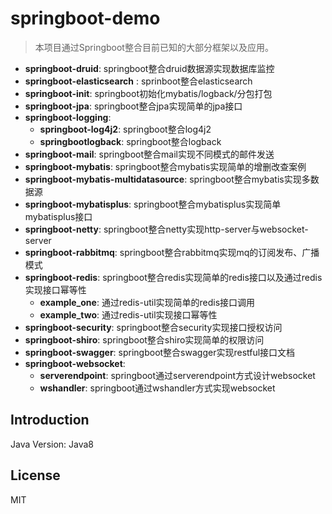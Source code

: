 # springboot-demo
> 本项目通过Springboot整合目前已知的大部分框架以及应用。

* **springboot-druid**: springboot整合druid数据源实现数据库监控
* **springboot-elasticsearch** : sprinboot整合elasticsearch
* **springboot-init**: springboot初始化mybatis/logback/分包打包
* **springboot-jpa**: springboot整合jpa实现简单的jpa接口
* **springboot-logging**: 
    * **springboot-log4j2**: springboot整合log4j2
    * **springbootlogback**: springboot整合logback
* **springboot-mail**: springboot整合mail实现不同模式的邮件发送
* **springboot-mybatis**: springboot整合mybatis实现简单的增删改查案例
* **springboot-mybatis-multidatasource**: springboot整合mybatis实现多数据源
* **springboot-mybatisplus**: springboot整合mybatisplus实现简单mybatisplus接口
* **springboot-netty**: springboot整合netty实现http-server与websocket-server
* **springboot-rabbitmq**: springboot整合rabbitmq实现mq的订阅发布、广播模式
* **springboot-redis**: springboot整合redis实现简单的redis接口以及通过redis实现接口幂等性
    * **example_one**: 通过redis-util实现简单的redis接口调用
    * **example_two**: 通过redis-util实现接口幂等性
* **springboot-security**: springboot整合security实现接口授权访问
* **springboot-shiro**: springboot整合shiro实现简单的权限访问
* **springboot-swagger**: springboot整合swagger实现restful接口文档
* **springboot-websocket**: 
    * **serverendpoint**: springboot通过serverendpoint方式设计websocket
    * **wshandler**: springboot通过wshandler方式实现websocket

## Introduction
Java Version: Java8

## License
MIT
